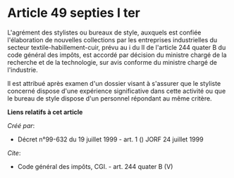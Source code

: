 # Article 49 septies I ter

L'agrément des stylistes ou bureaux de style, auxquels est confiée l'élaboration de nouvelles collections par les entreprises
industrielles du secteur textile-habillement-cuir, prévu au i du II de l'article 244 quater B du code général des impôts, est
accordé par décision du ministre chargé de la recherche et de la technologie, sur avis conforme du ministre chargé de
l'industrie. 

Il est attribué après examen d'un dossier visant à s'assurer que le styliste concerné dispose d'une expérience significative
dans cette activité ou que le bureau de style dispose d'un personnel répondant au même critère.

**Liens relatifs à cet article**

_Créé par_:

  - Décret n°99-632 du 19 juillet 1999 - art. 1 () JORF 24 juillet 1999

_Cite_:

  - Code général des impôts, CGI. - art. 244 quater B (V)
